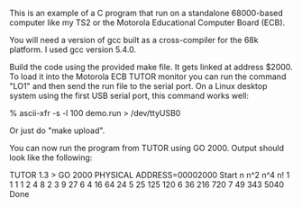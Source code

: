 This is an example of a C program that run on a standalone 68000-based
computer like my TS2 or the Motorola Educational Computer Board (ECB).

You will need a version of gcc built as a cross-compiler for the 68k
platform. I used gcc version 5.4.0.

Build the code using the provided make file. It gets linked at address
$2000. To load it into the Motorola ECB TUTOR monitor you can run the
command "LO1" and then send the run file to the serial port. On a
Linux desktop system using the first USB serial port, this command
works well:

% ascii-xfr -s -l 100 demo.run > /dev/ttyUSB0 

Or just do "make upload".

You can now run the program from TUTOR using GO 2000. Output should
look like the following:

TUTOR  1.3 > GO 2000
PHYSICAL ADDRESS=00002000
Start
n  n^2  n^4  n!
1 1 1 1
2 4 8 2
3 9 27 6
4 16 64 24
5 25 125 120
6 36 216 720
7 49 343 5040
Done
